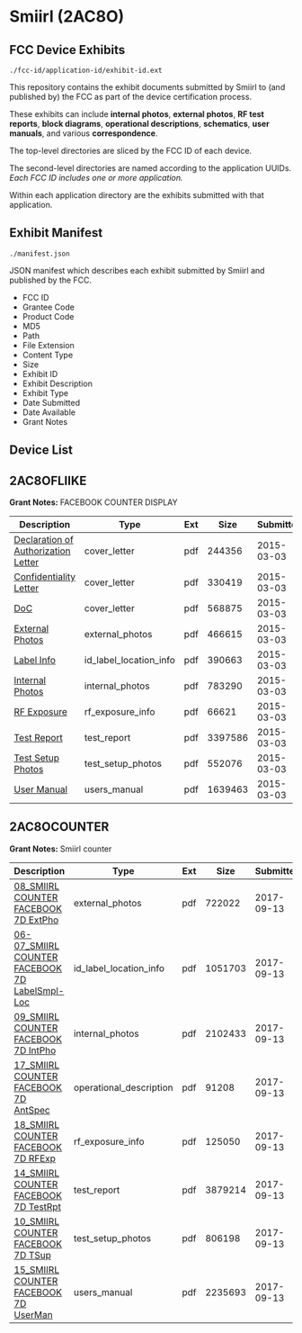 # Smiirl (2AC8O)
## FCC Device Exhibits

```
./fcc-id/application-id/exhibit-id.ext
```

This repository contains the exhibit documents submitted by Smiirl to (and published by) the FCC as part of the device certification process.

These exhibits can include **internal photos**, **external photos**, **RF test reports**, **block diagrams**, **operational descriptions**, **schematics**, **user manuals**, and various **correspondence**.

The top-level directories are sliced by the FCC ID of each device.

The second-level directories are named according to the application UUIDs. *Each FCC ID includes one or more application.*

Within each application directory are the exhibits submitted with that application. 

## Exhibit Manifest

```
./manifest.json
```

JSON manifest which describes each exhibit submitted by Smiirl and published by the FCC.

- FCC ID
- Grantee Code
- Product Code
- MD5
- Path
- File Extension
- Content Type
- Size
- Exhibit ID
- Exhibit Description
- Exhibit Type
- Date Submitted
- Date Available
- Grant Notes

## Device List
## 2AC8OFLIIKE
**Grant Notes:** FACEBOOK COUNTER DISPLAY

| Description | Type | Ext | Size | Submitted | Available |
| ----------- | ---- | --- | ---- | --------- | --------- |
| [Declaration of Authorization Letter](2AC8OFLIIKE/8810f3b5a702ddf843833c77334db6f1/2545485.pdf) | cover_letter | pdf | 244356 | 2015-03-03 | 2015-03-03 |
| [Confidentiality Letter](2AC8OFLIIKE/8810f3b5a702ddf843833c77334db6f1/2545486.pdf) | cover_letter | pdf | 330419 | 2015-03-03 | 2015-03-03 |
| [DoC](2AC8OFLIIKE/8810f3b5a702ddf843833c77334db6f1/2545494.pdf) | cover_letter | pdf | 568875 | 2015-03-03 | 2015-03-03 |
| [External Photos](2AC8OFLIIKE/8810f3b5a702ddf843833c77334db6f1/2545490.pdf) | external_photos | pdf | 466615 | 2015-03-03 | 2015-03-03 |
| [Label Info](2AC8OFLIIKE/8810f3b5a702ddf843833c77334db6f1/2545487.pdf) | id_label_location_info | pdf | 390663 | 2015-03-03 | 2015-03-03 |
| [Internal Photos](2AC8OFLIIKE/8810f3b5a702ddf843833c77334db6f1/2545489.pdf) | internal_photos | pdf | 783290 | 2015-03-03 | 2015-03-03 |
| [RF Exposure](2AC8OFLIIKE/8810f3b5a702ddf843833c77334db6f1/2545493.pdf) | rf_exposure_info | pdf | 66621 | 2015-03-03 | 2015-03-03 |
| [Test Report](2AC8OFLIIKE/8810f3b5a702ddf843833c77334db6f1/2545492.pdf) | test_report | pdf | 3397586 | 2015-03-03 | 2015-03-03 |
| [Test Setup Photos](2AC8OFLIIKE/8810f3b5a702ddf843833c77334db6f1/2545491.pdf) | test_setup_photos | pdf | 552076 | 2015-03-03 | 2015-03-03 |
| [User Manual](2AC8OFLIIKE/8810f3b5a702ddf843833c77334db6f1/2545488.pdf) | users_manual | pdf | 1639463 | 2015-03-03 | 2015-03-03 |
## 2AC8OCOUNTER
**Grant Notes:** Smiirl counter

| Description | Type | Ext | Size | Submitted | Available |
| ----------- | ---- | --- | ---- | --------- | --------- |
| [08_SMIIRL COUNTER FACEBOOK 7D ExtPho](2AC8OCOUNTER/62a481920de73ed85ec07ee24c929a3e/3558868.pdf) | external_photos | pdf | 722022 | 2017-09-13 | 2017-09-13 |
| [06-07_SMIIRL COUNTER FACEBOOK 7D LabelSmpl-Loc](2AC8OCOUNTER/62a481920de73ed85ec07ee24c929a3e/3558867.pdf) | id_label_location_info | pdf | 1051703 | 2017-09-13 | 2017-09-13 |
| [09_SMIIRL COUNTER FACEBOOK 7D IntPho](2AC8OCOUNTER/62a481920de73ed85ec07ee24c929a3e/3558869.pdf) | internal_photos | pdf | 2102433 | 2017-09-13 | 2017-09-13 |
| [17_SMIIRL COUNTER FACEBOOK 7D AntSpec](2AC8OCOUNTER/62a481920de73ed85ec07ee24c929a3e/3558876.pdf) | operational_description | pdf | 91208 | 2017-09-13 | 2017-09-13 |
| [18_SMIIRL COUNTER FACEBOOK 7D RFExp](2AC8OCOUNTER/62a481920de73ed85ec07ee24c929a3e/3558877.pdf) | rf_exposure_info | pdf | 125050 | 2017-09-13 | 2017-09-13 |
| [14_SMIIRL COUNTER FACEBOOK 7D TestRpt](2AC8OCOUNTER/62a481920de73ed85ec07ee24c929a3e/3558874.pdf) | test_report | pdf | 3879214 | 2017-09-13 | 2017-09-13 |
| [10_SMIIRL COUNTER FACEBOOK 7D TSup](2AC8OCOUNTER/62a481920de73ed85ec07ee24c929a3e/3558870.pdf) | test_setup_photos | pdf | 806198 | 2017-09-13 | 2017-09-13 |
| [15_SMIIRL COUNTER FACEBOOK 7D UserMan](2AC8OCOUNTER/62a481920de73ed85ec07ee24c929a3e/3558875.pdf) | users_manual | pdf | 2235693 | 2017-09-13 | 2017-09-13 |
